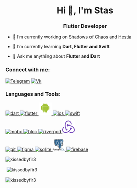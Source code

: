 <h1 align="center">Hi 👋, I'm Stas</h1>
<h3 align="center">Flutter Developer</h3>


- 🔭 I’m currently working on [Shadows of Chaos](https://github.com/KiSSEDBYFiR3/shadows-of-chaos) and [Hestia](https://github.com/Hestia-Home/application)

- 🌱 I’m currently learning **Dart, Flutter and Swift**

- 💬 Ask me anything about **Flutter and Dart**


<h3 align="left">Connect with me:</h3>
<a href="https://t.me/hopelessly"><img align="center" alt="Telegram" width="32px" src="https://user-images.githubusercontent.com/72256017/190260128-c6e32465-d956-4f2b-9106-94a6e42ba3a7.png" /></a> <a href="https://vk.com/hopeless_stas"><img align="center" alt="Vk" width="32px" src="https://user-images.githubusercontent.com/72256017/190261547-b6f55e44-ae39-49ce-865e-f6505fc76ca3.png" /></a>


<p align="left">
</p>

<h3 align="left">Languages and Tools:</h3>
<a href="https://dart.dev" target="_blank" rel="noreferrer"> <img src="https://www.vectorlogo.zone/logos/dartlang/dartlang-icon.svg" alt="dart" width="40" height="40"/> <a href="https://flutter.dev" target="_blank" rel="noreferrer"> <img src="https://www.vectorlogo.zone/logos/flutterio/flutterio-icon.svg" alt="flutter" width="40" height="40"/> </a> <a align="left"> <a href="https://developer.android.com" target="_blank" rel="noreferrer"> <img src="https://raw.githubusercontent.com/devicons/devicon/master/icons/android/android-original-wordmark.svg" alt="android" width="40" height="40"/> </a> <a href="https://developer.apple.com/" target="_blank" rel="noreferrer"> <img src="https://cdn3.iconfinder.com/data/icons/social-media-logos-glyph/2048/5315_-_Apple-1024.png" alt="ios" width="50" height="50"/> </a> <a href="https://www.swift.org/" target="_blank" rel="noreferrer"> <img src="https://www.vectorlogo.zone/logos/swift/swift-icon.svg" alt="swift" width="40" height="40"/> </a> </p>
 
 <a href="https://mobx.netlify.app/" target="_blank" rel="noreferrer"> <img src="https://brandslogos.com/wp-content/uploads/images/mobx-logo-vector.svg" alt="mobx" width="40" height="40"/> </a> <a href="https://bloclibrary.dev" target="_blank" rel="noreferrer"> <img src="https://plugins.jetbrains.com/files/12129/261752/icon/pluginIcon.svg" alt="bloc" width="40" height="40"/> </a> <a href="https://riverpod.dev/" target="_blank" rel="noreferrer"> <img src="https://riverpod.dev/img/full_logo.svg" alt="riverpod" width="40" height="40"/> </a> <a href="https://redux.js.org" target="_blank" rel="noreferrer"> <img src="https://raw.githubusercontent.com/devicons/devicon/master/icons/redux/redux-original.svg" alt="redux" width="40" height="40"/> </a> </p>

<a href="https://git-scm.com/" target="_blank" rel="noreferrer"> <img src="https://www.vectorlogo.zone/logos/git-scm/git-scm-icon.svg" alt="git" width="40" height="40"/> </a> <a href="https://www.figma.com/" target="_blank" rel="noreferrer"> <img src="https://www.vectorlogo.zone/logos/figma/figma-icon.svg" alt="figma" width="40" height="40"/> </a> <a href="https://www.sqlite.org/" target="_blank" rel="noreferrer"> <img src="https://www.vectorlogo.zone/logos/sqlite/sqlite-icon.svg" alt="sqlite" width="40" height="40"/> </a> <a href="https://www.postgresql.org" target="_blank" rel="noreferrer"> <img src="https://raw.githubusercontent.com/devicons/devicon/master/icons/postgresql/postgresql-original-wordmark.svg" alt="postgresql" width="40" height="40"/> </a> <a href="https://firebase.google.com/" target="_blank" rel="noreferrer"> <img src="https://www.vectorlogo.zone/logos/firebase/firebase-icon.svg" alt="firebase" width="40" height="40"/> </a> </p>

<p><img align="center" src="https://github-readme-stats.vercel.app/api/top-langs?username=kissedbyfir3&show_icons=true&locale=en&layout=compact" alt="kissedbyfir3" /></p>

<p>&nbsp;<img align="center" src="https://github-readme-stats.vercel.app/api?username=kissedbyfir3&show_icons=true&locale=en" alt="kissedbyfir3" /></p>

<p><img align="center" src="https://github-readme-streak-stats.herokuapp.com/?user=kissedbyfir3&" alt="kissedbyfir3" /></p>
